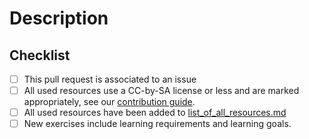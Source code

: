 # Description

<!-- Add a description of the changes -->

## Checklist

 - [ ] This pull request is associated to an issue
 - [ ] All used resources use a CC-by-SA license or less and are marked appropriately, see our [contribution guide](https://github.com/joergbrech/Modellbildung-und-Simulation/blob/9bcbbb2240009ee633107e99fe78911a6c0c2585/CONTRIBUTING.md).
 - [ ] All used resources have been added to [list_of_all_resources.md](https://github.com/joergbrech/Modellbildung-und-Simulation/blob/6319a0d02c3f5fcf5f1a17cd2f9a430361198c2c/docs/List_of_all_resources.md)
 - [ ] New exercises include learning requirements and learning goals.
